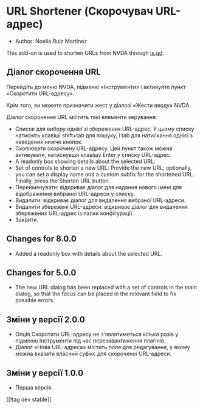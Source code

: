 # URL Shortener (Скорочувач URL-адрес) #

* Author: Noelia Ruiz Martínez

This add-on is used to shorten URLs from NVDA through [is.gd][1].

## Діалог скорочення URL ##

Перейдіть до меню NVDA, підменю «Інструменти» і активуйте пункт «Скоротити
URL-адресу».

Крім того, ви можете призначити жест у діалозі «Жести вводу» NVDA.

Діалог скорочення URL містить такі елементи керування:

* Список для вибору однієї зі збережених URL-адрес. У цьому списку натисніть
  клавіші shift+tab для пошуку, і tab для натискання однієї з наведених
  нижче кнопок.
* Скопіювати скорочену URL-адресу. Цей пункт також можна активувати,
  натиснувши клавішу Enter у списку URL-адрес.
* A readonly box showing details about the selected URL.
* Set of controls to shorten a new URL: Provide the new URL; optionally, you
  can set a display name and a custom subfix for the shortened URL. Finally,
  press the Shorten URL button.
* Перейменувати: відкриває діалог для надання нового імені для відображення
  вибраної URL-адреси у списку.
* Видалити: відкриває  діалог для видалення вибраної URL-адреси.
* Видалити збережені URL-адреси: відкриває  діалог для видалення збережених
  URL-адрес із папки конфігурації.
* Закрити.

## Changes for 8.0.0 ##

* Added a readonly box with details about the selected URL.

## Changes for 5.0.0 ##

* The new URL dialog has been replaced with a set of controls in the main
  dialog, so that the focus can be placed in the relevant field to fix
  possible errors.

## Зміни у версії 2.0.0 ##

* Опція Скоротити URL-адресу не з'являтиметься кілька разів у підменю
  Інструменти під час перезавантаження плагінів.
* Діалог «Нова URL-адреса» містить поле для редагування, у якому можна
  вказати власний суфікс для скороченої URL-адреси.

## Зміни у версії 1.0.0 ##

* Перша версія.


[[!tag dev stable]]

[1]: https://is.gd
